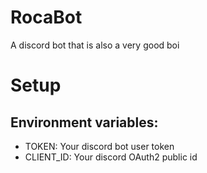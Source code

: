 # RocaBot
A discord bot that is also a very good boi

# Setup
## Environment variables:
- TOKEN: Your discord bot user token
- CLIENT_ID: Your discord OAuth2 public id